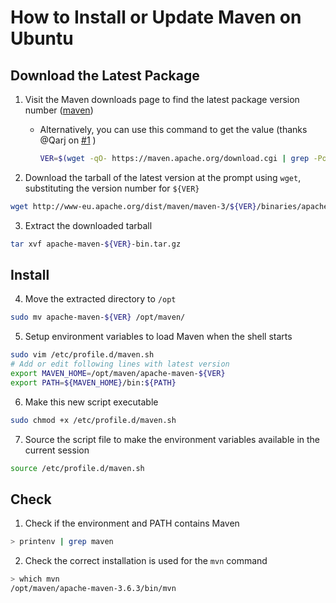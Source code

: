 # How to Install or Update Maven on Ubuntu

## Download the Latest Package

1. Visit the Maven downloads page to find the latest package version number ([maven][maven])

    - Alternatively, you can use this command to get the value (thanks @Qarj on [#1][issue-1] )
      ```bash
      VER=$(wget -qO- https://maven.apache.org/download.cgi | grep -Po "(?<=Apache Maven )[^ ]+(?= is the latest)")
      ```

2. Download the tarball of the latest version at the prompt using `wget`, substituting the version number for `${VER}`
  ```bash
  wget http://www-eu.apache.org/dist/maven/maven-3/${VER}/binaries/apache-maven-${VER}-bin.tar.gz
  ```
3. Extract the downloaded tarball
  ```bash
  tar xvf apache-maven-${VER}-bin.tar.gz
  ```

## Install

4. Move the extracted directory to `/opt`
  ```bash
  sudo mv apache-maven-${VER} /opt/maven/
  ```
5. Setup environment variables to load Maven when the shell starts
  ```bash
  sudo vim /etc/profile.d/maven.sh
  # Add or edit following lines with latest version
  export MAVEN_HOME=/opt/maven/apache-maven-${VER}
  export PATH=${MAVEN_HOME}/bin:${PATH}
  ```
6. Make this new script executable
  ```bash
  sudo chmod +x /etc/profile.d/maven.sh
  ```
7. Source the script file to make the environment variables available in the current session
  ```bash
  source /etc/profile.d/maven.sh
  ```

## Check

1. Check if the environment and PATH contains Maven
  ```bash
  > printenv | grep maven
  ```
2. Check the correct installation is used for the `mvn` command
  ```bash
  > which mvn
  /opt/maven/apache-maven-3.6.3/bin/mvn
  ```

[maven]: https://maven.apache.org/download.cgi
[issue-1]: https://github.com/wolf99/dotfiles/issues/1